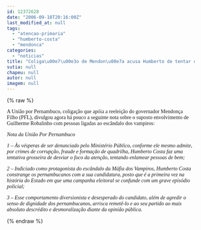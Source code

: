 ```yaml
---
id: 12372628
date: "2006-09-18T20:16:00Z"
last_modified_at: null
tags:
  - "atencao-primaria"
  - "humberto-costa"
  - "mendonca"
categories:
  - "noticias"
title: "Coliga\u00e7\u00e3o de Mendon\u00e7a acusa Humberto de tentar desviar a aten\u00e7\u00e3o"
sutia: null
chapeu: null
autor: null
imagem: null
---
```

{% raw %}
<p><P><FONT face=Verdana>A União por Pernambuco, coligação que apóia a reeleição do governador Mendonça Filho (PFL), divulgou agora há pouco a seguinte nota sobre o suposto envolvimento de Guilherme Robalinho com pessoas ligadas ao escândalo dos vampiros:</FONT></P></p>
<p><P><FONT face=Verdana><EM>Nota da União Por Pernambuco </EM></FONT></P></p>
<p><P><FONT face=Verdana><EM>1 – Às vésperas de ser denunciado pelo Ministério Público, conforme ele mesmo admite, por crimes de corrupção, fraude e formação de quadrilha, Humberto Costa faz uma tentativa grosseira de desviar o foco da atenção, tentando enlamear pessoas de bem; </EM></FONT></P></p>
<p><P><FONT face=Verdana><EM>2 – Indiciado como protagonista do escândalo da Máfia dos Vampiros, Humberto Costa constrange os pernambucanos com a sua candidatura, posto que é a primeira vez na história do Estado em que uma campanha eleitoral se confunde com um grave episódio policial; </EM></FONT></P></p>
<p><P><FONT face=Verdana><EM>3 – Esse comportamento diversionista e desesperado do candidato, além de agredir o senso de dignidade dos pernambucanos, arrisca remetê-lo e ao seu partido ao mais absoluto descrédito e desmoralização diante da opinião pública.</EM></FONT></P> </p>
{% endraw %}